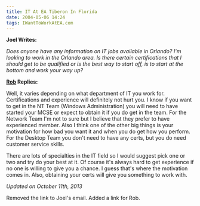 ```yaml
---
title: IT At EA Tiberon In Florida
date: 2004-05-06 14:24
tags: IWantToWorkAtEA.com
---
```

**Joel Writes:**

*Does anyone have any information on IT jobs available in Orlando? I'm looking to work in the Orlando area. Is there certain certifications that I should get to be qualified or is the best way to start off, is to start at the bottom and work your way up?*

**[Rob][1] Replies:**

Well, it varies depending on what department of IT you work for. Certifications and experience will definitely not hurt you. I know if you want to get in the NT Team (Windows Administration) you will need to have started your MCSE or expect to obtain it if you do get in the team. For the Network Team I'm not to sure but I believe that they prefer to have experienced member. Also I think one of the other big things is your motivation for how bad you want it and when you do get how you perform. For the Desktop Team you don't need to have any certs, but you do need customer service skills.

There are lots of specialties in the IT field so I would suggest pick one or two and try do your best at it. Of course it's always hard to get experience if no one is willing to give you a chance. I guess that's where the motivation comes in. Also, obtaining your certs will give you something to work with.

*Updated on October 11th, 2013*

Removed the link to Joel's email. Added a link for Rob.

 [1]: http://www.linkedin.com/pub/robert-moreno/0/334/8b9

